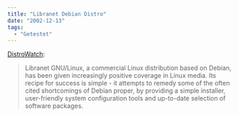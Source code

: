 ```yaml
---
title: "Libranet Debian Distro"
date: "2002-12-13"
tags:
  - "Getestet"
---
```


[DistroWatch](https://web.archive.org/web/20040929103802/http://www.distrowatch.com/review-libranet.php "DistroWatch"):

> Libranet GNU/Linux, a commercial Linux distribution based on Debian, has been given increasingly positive coverage in Linux media. Its recipe for success is simple - it attempts to remedy some of the often cited shortcomings of Debian proper, by providing a simple installer, user-friendly system configuration tools and up-to-date selection of software packages.

